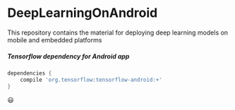  DeepLearningOnAndroid
====================== 
This repository contains the material for deploying deep learning models on mobile and embedded platforms 

##### Tensorflow dependency for Android app
```gradle
dependencies {
    compile 'org.tensorflow:tensorflow-android:+'
}
```

:smiley:
